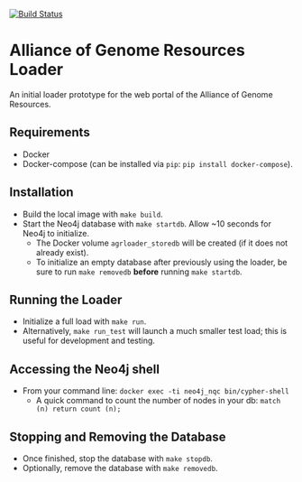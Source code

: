 [![Build Status](https://travis-ci.org/alliance-genome/agr_loader.svg?branch=master)](https://travis-ci.org/alliance-genome/agr_loader)


# Alliance of Genome Resources Loader
An initial loader prototype for the web portal of the Alliance of Genome
Resources.

## Requirements
- Docker
- Docker-compose (can be installed via `pip`: `pip install docker-compose`).

## Installation
- Build the local image with `make build`.
- Start the Neo4j database with `make startdb`. Allow ~10 seconds for Neo4j to initialize.
  - The Docker volume `agrloader_storedb` will be created (if it does not already exist).
  - To initialize an empty database after previously using the loader, be sure to run `make removedb` **before** running `make startdb`.

## Running the Loader
- Initialize a full load with `make run`.
- Alternatively, `make run_test` will launch a much smaller test load; this is useful for development and testing.

## Accessing the Neo4j shell
- From your command line: `docker exec -ti neo4j_nqc bin/cypher-shell`
  - A quick command to count the number of nodes in your db: `match (n) return count (n);`

## Stopping and Removing the Database
- Once finished, stop the database with `make stopdb`.
- Optionally, remove the database with `make removedb`.
